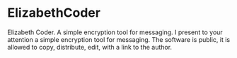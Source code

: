# ElizabethCoder
Elizabeth Coder. A simple encryption tool for messaging. I present to your attention a simple encryption tool for messaging. The software is public, it is allowed to copy, distribute, edit, with a link to the author.


